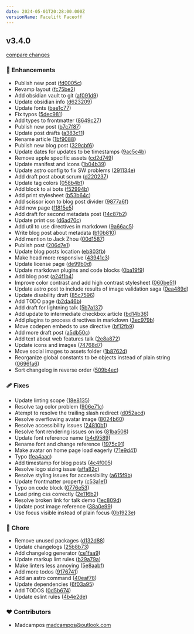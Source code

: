 ```yaml
---
date: 2024-05-01T20:28:00.000Z
versionName: Facelift Faceoff
---
```

## v3.4.0

[compare changes](https://github.com/madcampos/madcampos.github.io/compare/v3.4.0...v3.5.0)

### 🚀 Enhancements

- Publish new post ([fd0005c](https://github.com/madcampos/madcampos.github.io/commit/fd0005c))
- Revamp layout ([fc75be2](https://github.com/madcampos/madcampos.github.io/commit/fc75be2))
- Add obsidian vault to git ([af091d9](https://github.com/madcampos/madcampos.github.io/commit/af091d9))
- Update obsidian info ([d623209](https://github.com/madcampos/madcampos.github.io/commit/d623209))
- Update fonts ([bae1c77](https://github.com/madcampos/madcampos.github.io/commit/bae1c77))
- Fix typos ([5dec981](https://github.com/madcampos/madcampos.github.io/commit/5dec981))
- Add types to frontmatter ([8649c27](https://github.com/madcampos/madcampos.github.io/commit/8649c27))
- Publish new post ([b7c7f87](https://github.com/madcampos/madcampos.github.io/commit/b7c7f87))
- Update post drafts ([a383c11](https://github.com/madcampos/madcampos.github.io/commit/a383c11))
- Rename article ([1bf9088](https://github.com/madcampos/madcampos.github.io/commit/1bf9088))
- Publish new blog post ([329cbf6](https://github.com/madcampos/madcampos.github.io/commit/329cbf6))
- Update dates for updates to be timestamps ([9ac5c4b](https://github.com/madcampos/madcampos.github.io/commit/9ac5c4b))
- Remove apple specific assets ([cd2d749](https://github.com/madcampos/madcampos.github.io/commit/cd2d749))
- Update manifest and icons ([1b04b39](https://github.com/madcampos/madcampos.github.io/commit/1b04b39))
- Update astro config to fix SW problems ([291134e](https://github.com/madcampos/madcampos.github.io/commit/291134e))
- Add draft post about scrum ([d220237](https://github.com/madcampos/madcampos.github.io/commit/d220237))
- Update tag colors ([058b4b1](https://github.com/madcampos/madcampos.github.io/commit/058b4b1))
- Add block to ai bots ([f52994b](https://github.com/madcampos/madcampos.github.io/commit/f52994b))
- Add print stylesheet ([b53b64c](https://github.com/madcampos/madcampos.github.io/commit/b53b64c))
- Add scissor icon to blog post divider ([9877a6f](https://github.com/madcampos/madcampos.github.io/commit/9877a6f))
- Add now page ([f1815e5](https://github.com/madcampos/madcampos.github.io/commit/f1815e5))
- Add draft for second metadata post ([14c87b2](https://github.com/madcampos/madcampos.github.io/commit/14c87b2))
- Update print css ([d6ad70c](https://github.com/madcampos/madcampos.github.io/commit/d6ad70c))
- Add util to use directives in markdown ([9a66ac5](https://github.com/madcampos/madcampos.github.io/commit/9a66ac5))
- Write blog post about metadata ([b10b810](https://github.com/madcampos/madcampos.github.io/commit/b10b810))
- Add mention to Jack Zhou ([00d1587](https://github.com/madcampos/madcampos.github.io/commit/00d1587))
- Publish post ([206d7e1](https://github.com/madcampos/madcampos.github.io/commit/206d7e1))
- Update blog posts location ([eb803fb](https://github.com/madcampos/madcampos.github.io/commit/eb803fb))
- Make head more responsive ([43941c3](https://github.com/madcampos/madcampos.github.io/commit/43941c3))
- Update license page ([de99b0d](https://github.com/madcampos/madcampos.github.io/commit/de99b0d))
- Update markdown plugins and code blocks ([0ba19f9](https://github.com/madcampos/madcampos.github.io/commit/0ba19f9))
- Add blog post ([a24f1b4](https://github.com/madcampos/madcampos.github.io/commit/a24f1b4))
- Improve color contrast and add high contrast stylesheet ([060be51](https://github.com/madcampos/madcampos.github.io/commit/060be51))
- Update astro post to include results of image validation saga ([0ea489d](https://github.com/madcampos/madcampos.github.io/commit/0ea489d))
- Update disability draft ([85c7596](https://github.com/madcampos/madcampos.github.io/commit/85c7596))
- Add TODO page ([b2da46b](https://github.com/madcampos/madcampos.github.io/commit/b2da46b))
- Add draft for lightning talk ([5b7a137](https://github.com/madcampos/madcampos.github.io/commit/5b7a137))
- Add update to intermediate checkbox article ([bd14b36](https://github.com/madcampos/madcampos.github.io/commit/bd14b36))
- Add plugins to process directives in markdown ([3ec979b](https://github.com/madcampos/madcampos.github.io/commit/3ec979b))
- Move codepen embeds to use directive ([bf12fb9](https://github.com/madcampos/madcampos.github.io/commit/bf12fb9))
- Add more draft post ([a5db50c](https://github.com/madcampos/madcampos.github.io/commit/a5db50c))
- Add text about web features talk ([2e8a872](https://github.com/madcampos/madcampos.github.io/commit/2e8a872))
- Update icons and images ([74768d7](https://github.com/madcampos/madcampos.github.io/commit/74768d7))
- Move social images to assets folder ([1b8762d](https://github.com/madcampos/madcampos.github.io/commit/1b8762d))
- Reorganize global constants to be objects instead of plain string ([0696fa6](https://github.com/madcampos/madcampos.github.io/commit/0696fa6))
- Sort changelog in reverse order ([509b4ec](https://github.com/madcampos/madcampos.github.io/commit/509b4ec))

### 🩹 Fixes

- Update linting scope ([18e8135](https://github.com/madcampos/madcampos.github.io/commit/18e8135))
- Resolve tag color problem ([906e71c](https://github.com/madcampos/madcampos.github.io/commit/906e71c))
- Atempt to resolve the trailing slash redirect ([d052acd](https://github.com/madcampos/madcampos.github.io/commit/d052acd))
- Resolve overflowing avatar image ([8024b60](https://github.com/madcampos/madcampos.github.io/commit/8024b60))
- Resolve accessibility issues ([24810b1](https://github.com/madcampos/madcampos.github.io/commit/24810b1))
- Resolve font rendering issues on ios ([81ba508](https://github.com/madcampos/madcampos.github.io/commit/81ba508))
- Update font reference name ([b4d9589](https://github.com/madcampos/madcampos.github.io/commit/b4d9589))
- Rename font and change reference ([1975c91](https://github.com/madcampos/madcampos.github.io/commit/1975c91))
- Make avatar on home page load eagerly ([71e9d41](https://github.com/madcampos/madcampos.github.io/commit/71e9d41))
- Typo ([fea4aac](https://github.com/madcampos/madcampos.github.io/commit/fea4aac))
- Add timestamp for blog posts ([4c4f005](https://github.com/madcampos/madcampos.github.io/commit/4c4f005))
- Resolve logo sizing issue ([affa82c](https://github.com/madcampos/madcampos.github.io/commit/affa82c))
- Resolve styling issues for accessibility ([a615f9b](https://github.com/madcampos/madcampos.github.io/commit/a615f9b))
- Update frontmatter property ([c53a1e1](https://github.com/madcampos/madcampos.github.io/commit/c53a1e1))
- Typo on code block ([0776e53](https://github.com/madcampos/madcampos.github.io/commit/0776e53))
- Load pring css correctly ([2e116b2](https://github.com/madcampos/madcampos.github.io/commit/2e116b2))
- Resolve broken link for talk demo ([1ec809d](https://github.com/madcampos/madcampos.github.io/commit/1ec809d))
- Update post image reference ([38a0e99](https://github.com/madcampos/madcampos.github.io/commit/38a0e99))
- Use focus visible instead of plain focus ([0b1923e](https://github.com/madcampos/madcampos.github.io/commit/0b1923e))

### 🏡 Chore

- Remove unused packages ([d132d88](https://github.com/madcampos/madcampos.github.io/commit/d132d88))
- Update changelogs ([25b8b73](https://github.com/madcampos/madcampos.github.io/commit/25b8b73))
- Add changelog generator ([ce1faa9](https://github.com/madcampos/madcampos.github.io/commit/ce1faa9))
- Update markup lint rules ([b29a79a](https://github.com/madcampos/madcampos.github.io/commit/b29a79a))
- Make linters less annoying ([5e8aabf](https://github.com/madcampos/madcampos.github.io/commit/5e8aabf))
- Add more todos ([9176741](https://github.com/madcampos/madcampos.github.io/commit/9176741))
- Add an astro command ([40eaf78](https://github.com/madcampos/madcampos.github.io/commit/40eaf78))
- Update dependencies ([6f03a95](https://github.com/madcampos/madcampos.github.io/commit/6f03a95))
- Add TODOS ([0d5b674](https://github.com/madcampos/madcampos.github.io/commit/0d5b674))
- Update eslint rules ([4b4e2de](https://github.com/madcampos/madcampos.github.io/commit/4b4e2de))

### ❤️ Contributors

- Madcampos <madcampos@outlook.com>
